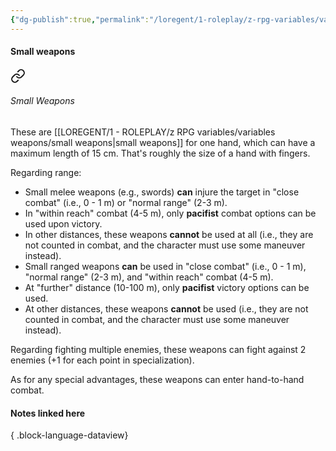 ```yaml
---
{"dg-publish":true,"permalink":"/loregent/1-roleplay/z-rpg-variables/variables-weapons/small-weapons/","noteIcon":""}
---
```



#### Small weapons


<div class="transclusion internal-embed is-loaded"><a class="markdown-embed-link" href="/loregent/1-roleplay/05-combat/rpg-weapons/#small-weapons" aria-label="Open link"><svg xmlns="http://www.w3.org/2000/svg" width="24" height="24" viewBox="0 0 24 24" fill="none" stroke="currentColor" stroke-width="2" stroke-linecap="round" stroke-linejoin="round" class="svg-icon lucide-link"><path d="M10 13a5 5 0 0 0 7.54.54l3-3a5 5 0 0 0-7.07-7.07l-1.72 1.71"></path><path d="M14 11a5 5 0 0 0-7.54-.54l-3 3a5 5 0 0 0 7.07 7.07l1.71-1.71"></path></svg></a><div class="markdown-embed">



###### Small Weapons

These are [[LOREGENT/1 - ROLEPLAY/z RPG variables/variables weapons/small weapons\|small weapons]] for one hand, which can have a maximum length of 15 cm. That's roughly the size of a hand with fingers.

Regarding range:
- Small melee weapons (e.g., swords) **can** injure the target in "close combat" (i.e., 0 - 1 m) or "normal range" (2-3 m).    
- In "within reach" combat (4-5 m), only **pacifist** combat options can be used upon victory.    
- In other distances, these weapons **cannot** be used at all (i.e., they are not counted in combat, and the character must use some maneuver instead).    
- Small ranged weapons **can** be used in "close combat" (i.e., 0 - 1 m), "normal range" (2-3 m), and "within reach" combat (4-5 m).    
- At "further" distance (10-100 m), only **pacifist** victory options can be used.    
- At other distances, these weapons **cannot** be used (i.e., they are not counted in combat, and the character must use some maneuver instead).    

Regarding fighting multiple enemies, these weapons can fight against 2 enemies (+1 for each point in specialization).

As for any special advantages, these weapons can enter hand-to-hand combat.


</div></div>


#### Notes linked here


{ .block-language-dataview}
